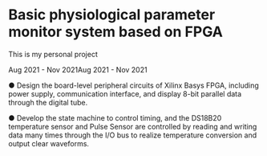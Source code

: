 # Basic physiological parameter monitor system based on FPGA

This is my personal project

Aug 2021 - Nov 2021Aug 2021 - Nov 2021

● Design the board-level peripheral circuits of Xilinx Basys FPGA, including power supply, communication interface, and display 8-bit parallel data through the digital tube.

● Develop the state machine to control timing, and the DS18B20 temperature sensor and Pulse Sensor are controlled by reading and writing data many times through the I/O bus to realize temperature conversion and output clear waveforms.
